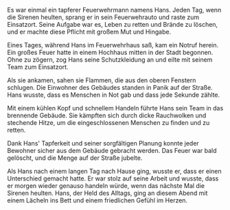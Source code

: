 Es war einmal ein tapferer Feuerwehrmann namens Hans. Jeden Tag, wenn die Sirenen heulten, sprang er in sein Feuerwehrauto und raste zum Einsatzort. Seine Aufgabe war es, Leben zu retten und Brände zu löschen, und er machte diese Pflicht mit großem Mut und Hingabe.

Eines Tages, während Hans im Feuerwehrhaus saß, kam ein Notruf herein. Ein großes Feuer hatte in einem Hochhaus mitten in der Stadt begonnen. Ohne zu zögern, zog Hans seine Schutzkleidung an und eilte mit seinem Team zum Einsatzort.

Als sie ankamen, sahen sie Flammen, die aus den oberen Fenstern schlugen. Die Einwohner des Gebäudes standen in Panik auf der Straße. Hans wusste, dass es Menschen in Not gab und dass jede Sekunde zählte.

Mit einem kühlen Kopf und schnellem Handeln führte Hans sein Team in das brennende Gebäude. Sie kämpften sich durch dicke Rauchwolken und stechende Hitze, um die eingeschlossenen Menschen zu finden und zu retten.

Dank Hans' Tapferkeit und seiner sorgfältigen Planung konnte jeder Bewohner sicher aus dem Gebäude gebracht werden. Das Feuer war bald gelöscht, und die Menge auf der Straße jubelte.

Als Hans nach einem langen Tag nach Hause ging, wusste er, dass er einen Unterschied gemacht hatte. Er war stolz auf seine Arbeit und wusste, dass er morgen wieder genauso handeln würde, wenn das nächste Mal die Sirenen heulten. Hans, der Held des Alltags, ging an diesem Abend mit einem Lächeln ins Bett und einem friedlichen Gefühl im Herzen.